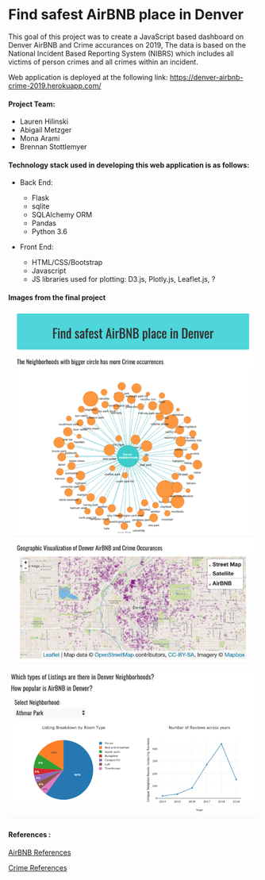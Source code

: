 
# Find safest AirBNB place in Denver

This goal of this project was to create a JavaScript based dashboard on Denver AirBNB and Crime accurances on 2019, The data is based on the National Incident Based Reporting System (NIBRS) which includes all victims of person crimes and all crimes within an incident.

Web application is deployed at the following link: 
https://denver-airbnb-crime-2019.herokuapp.com/

#### Project Team:
* Lauren Hilinski
* Abigail Metzger
* Mona Arami
* Brennan Stottlemyer

#### Technology stack used in developing this web application is as follows:

* Back End: 
  * Flask
  * sqlite
  * SQLAlchemy ORM
  * Pandas
  * Python 3.6

* Front End: 
  * HTML/CSS/Bootstrap
  * Javascript
  * JS libraries used for plotting: D3.js, Plotly.js, Leaflet.js, ?


#### Images from the final project
![final_project_1.png](images/final_project_1.png)
![final_project_2.png](images/final_project_2.png)


#### References :
[AirBNB References](http://insideairbnb.com/get-the-data.html)

[Crime References](https://www.denvergov.org/opendata/dataset/city-and-county-of-denver-crime)


